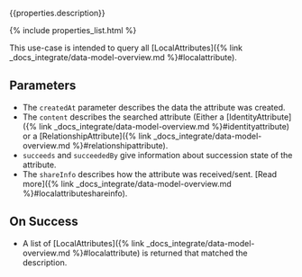 {{properties.description}}

{% include properties_list.html %}

This use-case is intended to query all [LocalAttributes]({% link _docs_integrate/data-model-overview.md %}#localattribute).

## Parameters

- The `createdAt` parameter describes the data the attribute was created.
- The `content` describes the searched attribute (Either a [IdentityAttribute]({% link _docs_integrate/data-model-overview.md %}#identityattribute)
  or a [RelationshipAttribute]({% link _docs_integrate/data-model-overview.md %}#relationshipattribute).
- `succeeds` and `succeededBy` give information about succession state of the attribute.
- The `shareInfo` describes how the attribute was received/sent. [Read more]({% link _docs_integrate/data-model-overview.md %}#localattributeshareinfo).

## On Success

- A list of [LocalAttributes]({% link _docs_integrate/data-model-overview.md %}#localattribute) is returned that matched the description.
